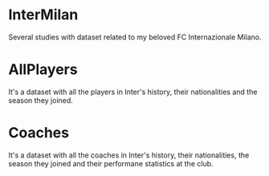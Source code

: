 # InterMilan
Several studies with dataset related to my beloved FC Internazionale Milano.

# AllPlayers
It's a dataset with all the players in Inter's history, their nationalities and the season they joined.

# Coaches
It's a dataset with all the coaches in Inter's history, their nationalities, the season they joined and their performane statistics at the club.
